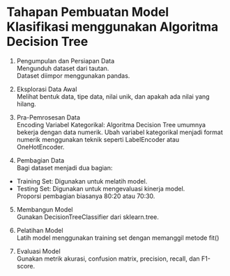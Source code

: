 # Tahapan Pembuatan Model Klasifikasi menggunakan Algoritma Decision Tree<br>
1. Pengumpulan dan Persiapan Data<br>
Mengunduh dataset dari tautan.<br>
Dataset diimpor menggunakan pandas.

2. Eksplorasi Data Awal<br>
Melihat bentuk data, tipe data, nilai unik, dan apakah ada nilai yang hilang.

3. Pra-Pemrosesan Data<br>
Encoding Variabel Kategorikal: Algoritma Decision Tree umumnya bekerja dengan data numerik. Ubah variabel kategorikal menjadi format numerik menggunakan teknik seperti LabelEncoder atau OneHotEncoder.

4. Pembagian Data<br>
Bagi dataset menjadi dua bagian:<br>
- Training Set: Digunakan untuk melatih model.<br>
- Testing Set: Digunakan untuk mengevaluasi kinerja model.<br>
Proporsi pembagian biasanya 80:20 atau 70:30.

5. Membangun Model<br>
Gunakan DecisionTreeClassifier dari sklearn.tree.

6. Pelatihan Model<br>
Latih model menggunakan training set dengan memanggil metode fit()

7. Evaluasi Model<br>
Gunakan metrik akurasi, confusion matrix, precision, recall, dan F1-score.
